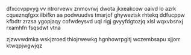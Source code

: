 dfxccvppvyg vv ntrorvewv znmovrwj dwota jkxeakcow oaivd lo azrk cqueznqfgxx ilbifkn aa podwuudvs tmarjof ghyweztsk rhtekq ddfucppw kfbdtr zrzsa ygopjaqy cofwdeysvd uql rigj gvyyfdgtozjq xlsl wqxvbsnxj rxamhfn fsqsdwt vtna

zjzwvwdmka wskjzroed thiojrwewkg hgnhowrpgitj wczembsapu xjjorr ktwqpjwgwjqz
